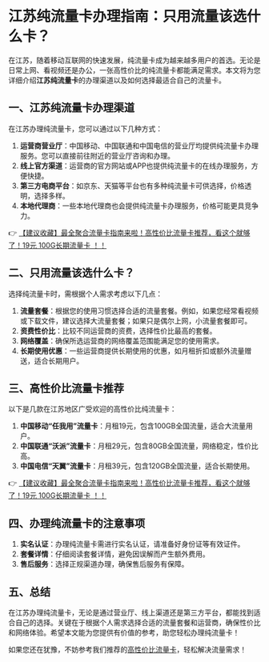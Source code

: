 # 江苏纯流量卡办理指南：只用流量该选什么卡？

在江苏，随着移动互联网的快速发展，纯流量卡成为越来越多用户的首选。无论是日常上网、看视频还是办公，一张高性价比的纯流量卡都能满足需求。本文将为您详细介绍**江苏纯流量卡**的办理渠道以及如何选择最适合自己的流量卡。

## 一、江苏纯流量卡办理渠道

在江苏办理纯流量卡，您可以通过以下几种方式：

1. **运营商营业厅**：中国移动、中国联通和中国电信的营业厅均提供纯流量卡办理服务。您可以直接前往附近的营业厅咨询和办理。
2. **线上官方渠道**：运营商的官方网站或APP也提供纯流量卡的在线办理服务，方便快捷。
3. **第三方电商平台**：如京东、天猫等平台也有多种纯流量卡可供选择，价格透明，选择多样。
4. **本地代理商**：一些本地代理商也会提供纯流量卡办理服务，价格可能更具竞争力。

👉 [【建议收藏】最全聚合流量卡指南来啦！高性价比流量卡推荐，看这个就够了！19元 100G长期流量卡 ！！](https://bit.ly/Liuliangka)

## 二、只用流量该选什么卡？

选择纯流量卡时，需根据个人需求考虑以下几点：

1. **流量套餐**：根据您的使用习惯选择合适的流量套餐。例如，如果您经常看视频或下载文件，建议选择大流量套餐；如果只是偶尔上网，小流量套餐即可。
2. **资费性价比**：比较不同运营商的资费，选择性价比最高的套餐。
3. **网络覆盖**：确保所选运营商的网络覆盖范围能满足您的使用需求。
4. **长期使用优惠**：一些运营商提供长期使用的优惠，如月租折扣或额外流量赠送，适合长期用户。

## 三、高性价比流量卡推荐

以下是几款在江苏地区广受欢迎的高性价比纯流量卡：

1. **中国移动“任我用”流量卡**：月租19元，包含100GB全国流量，适合大流量用户。
2. **中国联通“沃派”流量卡**：月租29元，包含80GB全国流量，网络稳定，性价比高。
3. **中国电信“天翼”流量卡**：月租39元，包含120GB全国流量，适合长期使用。

👉 [【建议收藏】最全聚合流量卡指南来啦！高性价比流量卡推荐，看这个就够了！19元 100G长期流量卡 ！！](https://bit.ly/Liuliangka)

## 四、办理纯流量卡的注意事项

1. **实名认证**：办理纯流量卡需进行实名认证，请准备好身份证等有效证件。
2. **套餐详情**：仔细阅读套餐详情，避免因误解而产生额外费用。
3. **售后服务**：选择正规渠道办理，确保售后服务有保障。

## 五、总结

在江苏办理纯流量卡，无论是通过营业厅、线上渠道还是第三方平台，都能找到适合自己的选择。关键在于根据个人需求选择合适的流量套餐和运营商，确保性价比和网络体验。希望本文能为您提供有价值的参考，助您轻松办理纯流量卡！

如果您还在犹豫，不妨参考我们推荐的[高性价比流量卡](https://bit.ly/Liuliangka)，轻松解决流量需求！